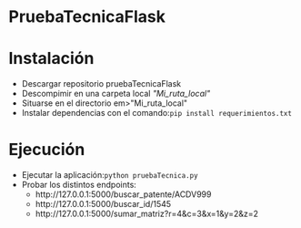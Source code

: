 # PruebaTecnicaFlask

<h1>Instalación</h1>
<ul>
  <li>Descargar repositorio pruebaTecnicaFlask</li>
  <li>Descompimir en una carpeta local <em>"Mi_ruta_local"</em></li>
  <li>Situarse en el directorio em>"Mi_ruta_local"</em></li>
  <li>Instalar dependencias con el comando:<code>pip install requerimientos.txt</code></li>
 </ul>
 
 <h1>Ejecución</h1>
 <ul>
  
  <li>Ejecutar la aplicación:<code>python pruebaTecnica.py</code></li>
  <li>Probar los distintos endpoints:
    <ul>
      <li>http://127.0.0.1:5000/buscar_patente/ACDV999</li>
      <li>http://127.0.0.1:5000/buscar_id/1545</li>
      <li>http://127.0.0.1:5000/sumar_matriz?r=4&c=3&x=1&y=2&z=2</li>
    </ul>
  </li>
</ul>
  
